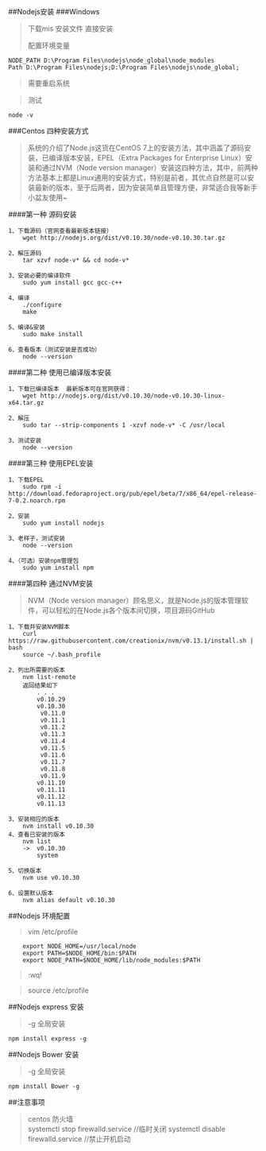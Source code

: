 ##Nodejs安装
###Windows
>下载mis 安装文件 直接安装
>
>配置环境变量
~~~~
NODE_PATH D:\Program Files\nodejs\node_global\node_modules
Path D:\Program Files\nodejs;D:\Program Files\nodejs\node_global;
~~~~
>需要重启系统 

>测试

~~~
node -v
~~~

###Centos 四种安装方式
>系统的介绍了Node.js这货在CentOS 7上的安装方法，其中涵盖了源码安装，已编译版本安装，EPEL（Extra Packages for Enterprise Linux）安装和通过NVM（Node version manager）安装这四种方法，其中，前两种方法基本上都是Linux通用的安装方式，特别是前者，其优点自然是可以安装最新的版本，至于后两者，因为安装简单且管理方便，非常适合我等新手小盆友使用~


####第一种 源码安装
~~~~~
1、下载源码（官网查看最新版本链接）
	wget http://nodejs.org/dist/v0.10.30/node-v0.10.30.tar.gz

2、解压源码
	tar xzvf node-v* && cd node-v*

3、安装必要的编译软件
	sudo yum install gcc gcc-c++

4、编译
	./configure
	make

5、编译&安装
	sudo make install

6、查看版本（测试安装是否成功）
	node --version
~~~~~

####第二种 使用已编译版本安装
~~~
1、下载已编译版本  最新版本可在官网获得：
	wget http://nodejs.org/dist/v0.10.30/node-v0.10.30-linux-x64.tar.gz

2、解压
	sudo tar --strip-components 1 -xzvf node-v* -C /usr/local

3、测试安装
	node --version
~~~

####第三种 使用EPEL安装
~~~
1、下载EPEL
	sudo rpm -i http://download.fedoraproject.org/pub/epel/beta/7/x86_64/epel-release-7-0.2.noarch.rpm

2、安装
	sudo yum install nodejs

3、老样子，测试安装
	node --version

4、（可选）安装npm管理包
	sudo yum install npm
~~~

####第四种 通过NVM安装
>NVM（Node version manager）顾名思义，就是Node.js的版本管理软件，可以轻松的在Node.js各个版本间切换，项目源码GitHub

~~~
1、下载并安装NVM脚本
	curl https://raw.githubusercontent.com/creationix/nvm/v0.13.1/install.sh | bash
	source ~/.bash_profile

2、列出所需要的版本
	nvm list-remote
	返回结果如下
		. . .
		v0.10.29
		v0.10.30
		 v0.11.0
		 v0.11.1
		 v0.11.2
		 v0.11.3
		 v0.11.4
		 v0.11.5
		 v0.11.6
		 v0.11.7
		 v0.11.8
		 v0.11.9
		v0.11.10
		v0.11.11
		v0.11.12
		v0.11.13

3、安装相应的版本
	nvm install v0.10.30
4、查看已安装的版本
	nvm list
	->  v0.10.30
        system

5、切换版本
	nvm use v0.10.30

6、设置默认版本
	nvm alias default v0.10.30
~~~

##Nodejs 环境配置
>vim /etc/profile

~~~~
	export NODE_HOME=/usr/local/node
	export PATH=$NODE_HOME/bin:$PATH
	export NODE_PATH=$NODE_HOME/lib/node_modules:$PATH
~~~~
>:wq!

>source /etc/profile

##Nodejs express 安装
>-g 全局安装
~~~
npm install express -g
~~~

##Nodejs Bower 安装
>-g 全局安装

~~~
npm install Bower -g
~~~

##注意事项
> centos 防火墙    
> systemctl stop firewalld.service //临时关闭
> systemctl disable firewalld.service  //禁止开机启动